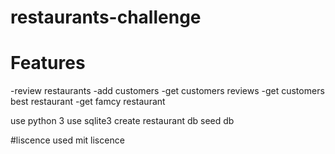 # restaurants-challenge
# Features
-review restaurants
-add customers
-get customers reviews
-get customers best restaurant
-get famcy restaurant

use python 3
use sqlite3
create restaurant db
seed db

#liscence used mit liscence
